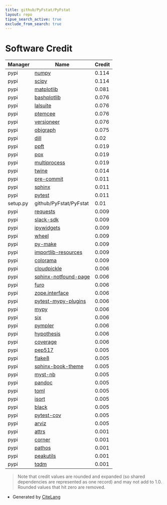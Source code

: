 ```yaml
---
title: github/PyFstat/PyFstat
layout: repo
tipue_search_active: true
exclude_from_search: true
---
```

# Software Credit

|Manager|Name|Credit|
|-------|----|------|
|pypi|[numpy](https://www.numpy.org)|0.114|
|pypi|[scipy](https://www.scipy.org)|0.114|
|pypi|[matplotlib](https://matplotlib.org)|0.081|
|pypi|[bashplotlib](https://github.com/glamp/bashplotlib)|0.076|
|pypi|[lalsuite](https://git.ligo.org/lscsoft/lalsuite)|0.076|
|pypi|[ptemcee](https://github.com/willvousden/ptemcee)|0.076|
|pypi|[versioneer](https://github.com/python-versioneer/python-versioneer)|0.076|
|pypi|[objgraph](https://pypi.org/project/objgraph)|0.075|
|pypi|[dill](https://github.com/uqfoundation/dill)|0.02|
|pypi|[ppft](https://pypi.org/project/ppft)|0.019|
|pypi|[pox](https://pypi.org/project/pox)|0.019|
|pypi|[multiprocess](https://pypi.org/project/multiprocess)|0.019|
|pypi|[twine](https://pypi.org/project/twine)|0.014|
|pypi|[pre-commit](https://github.com/pre-commit/pre-commit)|0.011|
|pypi|[sphinx](https://pypi.org/project/sphinx)|0.011|
|pypi|[pytest](https://pypi.org/project/pytest)|0.011|
|setup.py|github/PyFstat/PyFstat|0.01|
|pypi|[requests](https://pypi.org/project/requests)|0.009|
|pypi|[slack-sdk](https://pypi.org/project/slack-sdk)|0.009|
|pypi|[ipywidgets](https://pypi.org/project/ipywidgets)|0.009|
|pypi|[wheel](https://pypi.org/project/wheel)|0.009|
|pypi|[py-make](https://pypi.org/project/py-make)|0.009|
|pypi|[importlib-resources](https://pypi.org/project/importlib-resources)|0.009|
|pypi|[colorama](https://pypi.org/project/colorama)|0.009|
|pypi|[cloudpickle](https://github.com/cloudpipe/cloudpickle)|0.006|
|pypi|[sphinx-notfound-page](https://pypi.org/project/sphinx-notfound-page)|0.006|
|pypi|[furo](https://pypi.org/project/furo)|0.006|
|pypi|[zope.interface](https://pypi.org/project/zope.interface)|0.006|
|pypi|[pytest-mypy-plugins](https://pypi.org/project/pytest-mypy-plugins)|0.006|
|pypi|[mypy](https://pypi.org/project/mypy)|0.006|
|pypi|[six](https://pypi.org/project/six)|0.006|
|pypi|[pympler](https://pypi.org/project/pympler)|0.006|
|pypi|[hypothesis](https://pypi.org/project/hypothesis)|0.006|
|pypi|[coverage](https://pypi.org/project/coverage)|0.006|
|pypi|[pep517](https://pypi.org/project/pep517)|0.005|
|pypi|[flake8](https://pypi.org/project/flake8)|0.005|
|pypi|[sphinx-book-theme](https://pypi.org/project/sphinx-book-theme)|0.005|
|pypi|[myst-nb](https://pypi.org/project/myst-nb)|0.005|
|pypi|[pandoc](https://pypi.org/project/pandoc)|0.005|
|pypi|[toml](https://pypi.org/project/toml)|0.005|
|pypi|[isort](https://pypi.org/project/isort)|0.005|
|pypi|[black](https://pypi.org/project/black)|0.005|
|pypi|[pytest-cov](https://pypi.org/project/pytest-cov)|0.005|
|pypi|[arviz](https://pypi.org/project/arviz)|0.005|
|pypi|[attrs](https://www.attrs.org/)|0.001|
|pypi|[corner](https://corner.readthedocs.io)|0.001|
|pypi|[pathos](https://github.com/uqfoundation/pathos)|0.001|
|pypi|[peakutils](https://bitbucket.org/lucashnegri/peakutils)|0.001|
|pypi|[tqdm](https://tqdm.github.io)|0.001|


> Note that credit values are rounded and expanded (so shared dependencies are represented as one record) and may not add to 1.0. Rounded values that hit zero are removed.


- Generated by [CiteLang](https://github.com/vsoch/citelang)
